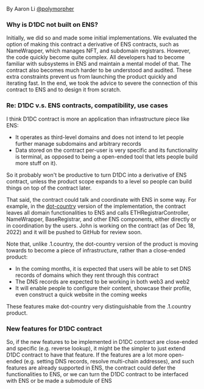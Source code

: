 By Aaron Li [@polymorpher](https://github.com/polymorpher/)

### Why is D1DC not built on ENS?

Initially, we did so and made some initial implementations. We evaluated the option of making this contract a derivative of ENS contracts, such as NameWrapper, which manages NFT, and subdomain registrars. However, the code quickly become quite complex. All developers had to become familiar with subsystems in ENS and maintain a mental model of that. The contract also becomes much harder to be understood and audited. These extra constraints prevent us from launching the product quickly and iterating fast. In the end, we took the advice to severe the connection of this contract to ENS and to design it from scratch.

### Re: D1DC v.s. ENS contracts, compatibility, use cases

I think D1DC contract is more an application than infrastructure piece like ENS: 

- It operates as third-level domains and does not intend to let people further manage subdomains and arbitrary records
- Data stored on the contract per-user is very specific and its functionality is terminal, as opposed to being a open-ended tool that lets people build more stuff on it). 

So it probably won't be productive to turn D1DC into a derivative of ENS contract, unless the product scope expands to a level so people can build things on top of the contract later. 

That said, the contract could talk and coordinate with ENS in some way. For example, in the [dot-country](https://github.com/polymorpher/dot-country) version of the implementation, the contract leaves all domain functionalities to ENS and calls ETHRegistrarController, NameWrapper, BaseRegistrar, and other ENS components, either directly or in coordination by the users. John is working on the contract (as of Dec 18, 2022) and it will be pushed to GitHub for review soon.

Note that, unlike .1.country, the dot-country version of the product is moving towards to become a piece of infrastructure, rather than a close-ended product: 

- In the coming months, it is expected that users will be able to set DNS records of domains which they rent through this contract
- The DNS records are expected to be working in both web3 and web2
- It will enable people to configure their content, showcase their profile, even construct a quick website in the coming weeks

These features make dot-country very distinguishable from the .1.country product.

### New features for D1DC contract

So, if the new features to be implemented in D1DC contract are close-ended and specific (e.g. reverse lookup), it might be the simpler to just extend D1DC contract to have that feature. If the features are a lot more open-ended (e.g. setting DNS records, resolve multi-chain addresses), and such features are already supported in ENS, the contract could defer the functionalities to ENS, or we can turn the D1DC contract to be interfaced with ENS or be made a submodule of ENS

